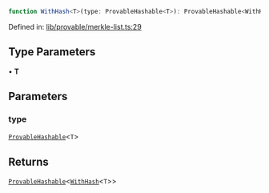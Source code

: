 ```ts
function WithHash<T>(type: ProvableHashable<T>): ProvableHashable<WithHash<T>>
```

Defined in: [lib/provable/merkle-list.ts:29](https://github.com/o1-labs/o1js/blob/89b7d1522af805d6d4c45a96d7a9cbc29a457aec/src/lib/provable/merkle-list.ts#L29)

## Type Parameters

• **T**

## Parameters

### type

[`ProvableHashable`](../type-aliases/ProvableHashable.md)\<`T`\>

## Returns

[`ProvableHashable`](../type-aliases/ProvableHashable.md)\<[`WithHash`](../type-aliases/WithHash.md)\<`T`\>\>
